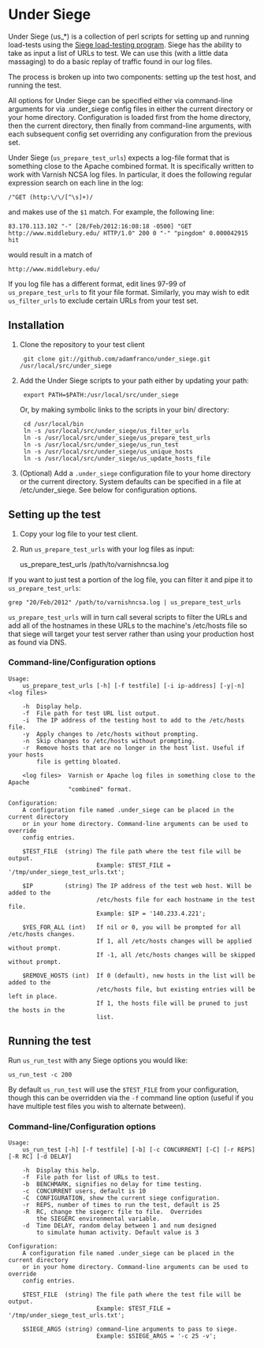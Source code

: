 Under Siege
===========

Under Siege (us_*) is a collection of perl scripts for setting up and running 
load-tests using the [Siege load-testing program](http://www.joedog.org/siege-home/).
Siege has the ability to take as input a list of URLs to test. We can use this 
(with a little data massaging) to do a basic replay of traffic found in our log files.

The process is broken up into two components: setting up the test host, and 
running the test.

All options for Under Siege can be specified either via command-line arguments for 
via .under_siege config files in either the current directory or your home directory.
Configuration is loaded first from the home directory, then the current directory,
then finally from command-line arguments, with each subsequent config set overriding
any configuration from the previous set.

Under Siege (`us_prepare_test_urls`) expects a log-file format that is something close
to the Apache combined format. It is specifically written to work with Varnish
NCSA log files. In particular, it does the following regular expression
search on each line in the log:

    /"GET (http:\/\/[^\s]+)/

and makes use of the `$1` match. For example, the following line:

    83.170.113.102 "-" [28/Feb/2012:16:08:18 -0500] "GET http://www.middlebury.edu/ HTTP/1.0" 200 0 "-" "pingdom" 0.000042915 hit

would result in a match of

    http://www.middlebury.edu/

If you log file has a different format, edit lines 97-99 of `us_prepare_test_urls` 
to fit your file format. Similarly, you may wish to edit `us_filter_urls` to exclude
certain URLs from your test set.

Installation
-------------

1. Clone the repository to your test client

        git clone git://github.com/adamfranco/under_siege.git /usr/local/src/under_siege
    
2. Add the Under Siege scripts to your path either by updating your path:

        export PATH=$PATH:/usr/local/src/under_siege
    
    Or, by making symbolic links to the scripts in your bin/ directory:
   
        cd /usr/local/bin
        ln -s /usr/local/src/under_siege/us_filter_urls
        ln -s /usr/local/src/under_siege/us_prepare_test_urls
        ln -s /usr/local/src/under_siege/us_run_test
        ln -s /usr/local/src/under_siege/us_unique_hosts
        ln -s /usr/local/src/under_siege/us_update_hosts_file
    
3. (Optional) Add a `.under_siege` configuration file to your home directory or 
   the current directory. System defaults can be specified in a file 
   at /etc/under_siege. See below for configuration options.

Setting up the test
-------------------

1. Copy your log file to your test client.
2. Run `us_prepare_test_urls` with your log files as input:
    
    us_prepare_test_urls /path/to/varnishncsa.log

If you want to just test a portion of the log file, you can filter it and pipe it
to `us_prepare_test_urls`:

    grep "20/Feb/2012" /path/to/varnishncsa.log | us_prepare_test_urls

`us_prepare_test_urls` will in turn call several scripts to filter the URLs and
add all of the hostnames in these URLs to the machine's /etc/hosts file so that
siege will target your test server rather than using your production host as found
via DNS.
  
### Command-line/Configuration options

    Usage:
        us_prepare_test_urls [-h] [-f testfile] [-i ip-address] [-y|-n] <log files>
        
        -h  Display help.
        -f  File path for test URL list output.
        -i  The IP address of the testing host to add to the /etc/hosts file.
        -y  Apply changes to /etc/hosts without prompting.
        -n  Skip changes to /etc/hosts without prompting.
        -r  Remove hosts that are no longer in the host list. Useful if your hosts
            file is getting bloated.
        
        <log files>  Varnish or Apache log files in something close to the Apache 
                     "combined" format.
    
    Configuration:
        A configuration file named .under_siege can be placed in the current directory
        or in your home directory. Command-line arguments can be used to override
        config entries.
        
        $TEST_FILE  (string) The file path where the test file will be output.
                             Example: $TEST_FILE = '/tmp/under_siege_test_urls.txt';
                             
        $IP         (string) The IP address of the test web host. Will be added to the
                             /etc/hosts file for each hostname in the test file.
                             Example: $IP = '140.233.4.221';
                             
        $YES_FOR_ALL (int)   If nil or 0, you will be prompted for all /etc/hosts changes.
                             If 1, all /etc/hosts changes will be applied without prompt.
                             If -1, all /etc/hosts changes will be skipped without prompt.

        $REMOVE_HOSTS (int)  If 0 (default), new hosts in the list will be added to the
                             /etc/hosts file, but existing entries will be left in place.
                             If 1, the hosts file will be pruned to just the hosts in the
                             list.

Running the test
----------------

Run `us_run_test` with any Siege options you would like:

    us_run_test -c 200

By default `us_run_test` will use the `$TEST_FILE` from your configuration, though
this can be overridden via the `-f` command line option (useful if you have multiple
test files you wish to alternate between).

### Command-line/Configuration options

    Usage:
        us_run_test [-h] [-f testfile] [-b] [-c CONCURRENT] [-C] [-r REPS] [-R RC] [-d DELAY]
        
        -h  Display this help.
        -f  File path for list of URLs to test.
        -b  BENCHMARK, signifies no delay for time testing.
        -c  CONCURRENT users, default is 10
        -C  CONFIGURATION, show the current siege configuration.
        -r  REPS, number of times to run the test, default is 25
        -R  RC, change the siegerc file to file.  Overrides
            the SIEGERC environmental variable.
        -d  Time DELAY, random delay between 1 and num designed
            to simulate human activity. Default value is 3
    
    Configuration:
        A configuration file named .under_siege can be placed in the current directory
        or in your home directory. Command-line arguments can be used to override
        config entries.
        
        $TEST_FILE  (string) The file path where the test file will be output.
                             Example: $TEST_FILE = '/tmp/under_siege_test_urls.txt';
        
        $SIEGE_ARGS (string) command-line arguments to pass to siege.
                             Example: $SIEGE_ARGS = '-c 25 -v';
